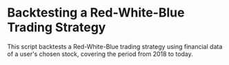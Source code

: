 # Backtesting a Red-White-Blue Trading Strategy
This script backtests a Red-White-Blue trading strategy using financial data of a user's chosen stock, covering the period from 2018 to today.
